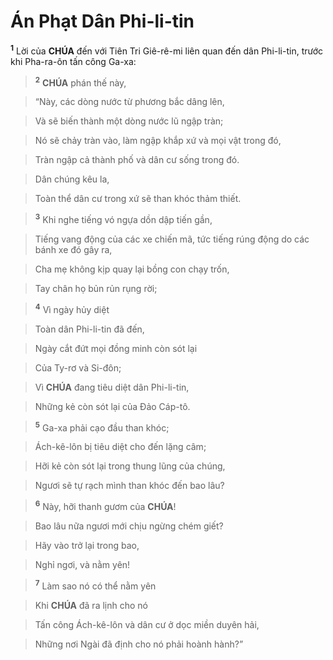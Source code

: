 # Án Phạt Dân Phi-li-tin
<sup><b>1</b></sup> Lời của **CHÚA** đến với Tiên Tri Giê-rê-mi liên quan đến dân Phi-li-tin, trước khi Pha-ra-ôn tấn công Ga-xa:


> <sup><b>2</b></sup> **CHÚA** phán thế này,
>


> “Này, các dòng nước từ phương bắc dâng lên,
>


> Và sẽ biến thành một dòng nước lũ ngập tràn;
>


> Nó sẽ chảy tràn vào, làm ngập khắp xứ và mọi vật trong đó,
>


> Tràn ngập cả thành phố và dân cư sống trong đó.
>


> Dân chúng kêu la,
>


> Toàn thể dân cư trong xứ sẽ than khóc thảm thiết.
>


> <sup><b>3</b></sup> Khi nghe tiếng vó ngựa dồn dập tiến gần,
>


> Tiếng vang động của các xe chiến mã, tức tiếng rúng động do các bánh xe đó gây ra,
>


> Cha mẹ không kịp quay lại bồng con chạy trốn,
>


> Tay chân họ bủn rủn rụng rời;
>


> <sup><b>4</b></sup> Vì ngày hủy diệt
>


> Toàn dân Phi-li-tin đã đến,
>


> Ngày cắt đứt mọi đồng minh còn sót lại
>


> Của Ty-rơ và Si-đôn;
>


> Vì **CHÚA** đang tiêu diệt dân Phi-li-tin,
>


> Những kẻ còn sót lại của Đảo Cáp-tô.
>


> <sup><b>5</b></sup> Ga-xa phải cạo đầu than khóc;
>


> Ách-kê-lôn bị tiêu diệt cho đến lặng câm;
>


> Hỡi kẻ còn sót lại trong thung lũng của chúng,
>


> Ngươi sẽ tự rạch mình than khóc đến bao lâu?
>


> <sup><b>6</b></sup> Này, hỡi thanh gươm của **CHÚA**!
>


> Bao lâu nữa ngươi mới chịu ngừng chém giết?
>


> Hãy vào trở lại trong bao,
>


> Nghỉ ngơi, và nằm yên!
>


> <sup><b>7</b></sup> Làm sao nó có thể nằm yên
>


> Khi **CHÚA** đã ra lịnh cho nó
>


> Tấn công Ách-kê-lôn và dân cư ở dọc miền duyên hải,
>


> Những nơi Ngài đã định cho nó phải hoành hành?”
>